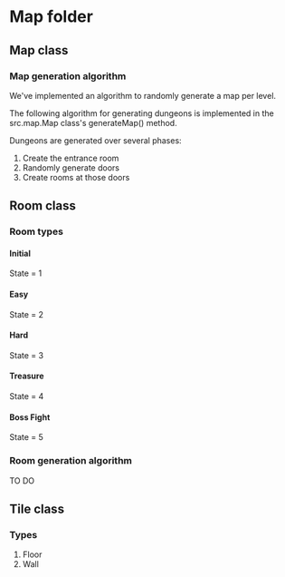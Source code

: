 # Map folder
## Map class
### Map generation algorithm
We've implemented an algorithm to randomly generate a map per level.

The following algorithm for generating dungeons is implemented in the
src.map.Map class's generateMap() method.

Dungeons are generated over several phases:
1. Create the entrance room
2. Randomly generate doors
3. Create rooms at those doors

## Room class
### Room types
#### Initial
State = 1

#### Easy
State = 2

#### Hard
State = 3

#### Treasure
State = 4

#### Boss Fight
State = 5

### Room generation algorithm
TO DO

## Tile class
### Types
1. Floor
2. Wall
